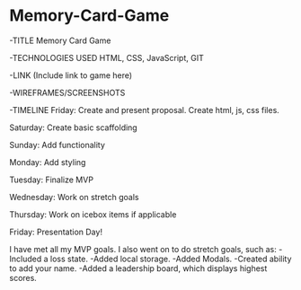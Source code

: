 # Memory-Card-Game

-TITLE
Memory Card Game

-TECHNOLOGIES USED
HTML, CSS, JavaScript, GIT

-LINK
(Include link to game here)

-WIREFRAMES/SCREENSHOTS

-TIMELINE
Friday:
Create and present proposal.  Create html, js, css files.

Saturday:
Create basic scaffolding

Sunday:
Add functionality

Monday:
Add styling

Tuesday:
Finalize MVP

Wednesday:
Work on stretch goals

Thursday:
Work on icebox items if applicable

Friday:
Presentation Day!

I have met all my MVP goals.  I also went on to do stretch goals, such as:
-Included a loss state.
-Added local storage.
-Added Modals.
-Created ability to add your name.
-Added a leadership board, which displays highest scores.






